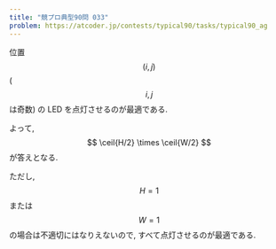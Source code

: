 ```yaml
---
title: "競プロ典型90問 033"
problem: https://atcoder.jp/contests/typical90/tasks/typical90_ag
---
```

位置 $$ (i, j) $$ ($$ i, j $$ は奇数) の LED を点灯させるのが最適である.

よって, $$ \ceil{H/2} \times \ceil{W/2} $$ が答えとなる.

ただし, $$ H = 1 $$ または $$ W = 1 $$ の場合は不適切にはなりえないので, すべて点灯させるのが最適である.
